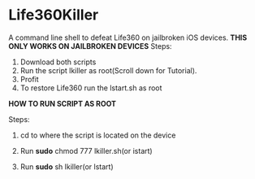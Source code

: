 # Life360Killer
A command line shell to defeat Life360 on jailbroken iOS devices.
**THIS ONLY WORKS ON JAILBROKEN DEVICES**
Steps:
1. Download both scripts
2. Run the script lkiller as root(Scroll down for Tutorial).
3. Profit
4. To restore Life360 run the lstart.sh as root


**HOW TO RUN SCRIPT AS ROOT**

Steps:

1. cd to where the script is located on the device

2. Run **sudo** chmod 777 lkiller.sh(or istart)

3. Run **sudo** sh lkiller(or lstart)
